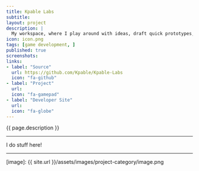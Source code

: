```yaml
---
title: Kpable Labs
subtitle: 
layout: project
description: |
  My workspace, where I play around with ideas, draft quick prototypes, do some tutorials, or just test a bit of code.
icon: icon.png
tags: [game development, ]
published: true
screenshots:
links:
- label: "Source"
  url: https://github.com/Kpable/Kpable-Labs
  icon: "fa-github"
- label: "Project"
  url: 
  icon: "fa-gamepad"
- label: "Developer Site"
  url: 
  icon: "fa-globe"
---
```


<!-- Description -->
{{ page.description }}

---

I do stuff here!

---


[image]: {{ site.url }}/assets/images/project-category/image.png